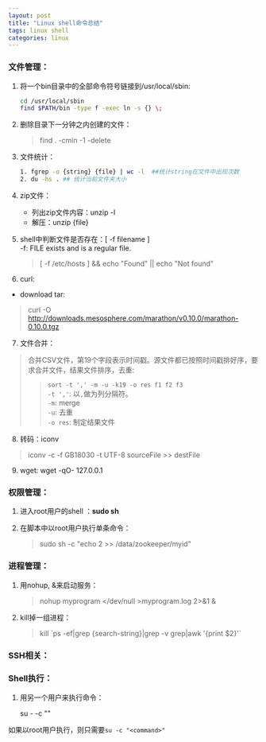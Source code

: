 ```yaml
---
layout: post
title: "Linux shell命令总结"
tags: linux shell
categories: linux
---
```


### 文件管理：  
1. 将一个bin目录中的全部命令符号链接到/usr/local/sbin:  

    ~~~bash
    cd /usr/local/sbin  
    find $PATH/bin -type f -exec ln -s {} \;
    ~~~
2. 删除目录下一分钟之内创建的文件：

    >find . -cmin -1 -delete

3. 文件统计：

    ~~~bash
    1. fgrep -o {string} {file} | wc -l  ##统计string在文件中出现次数
    2. du -hs . ## 统计当前文件夹大小
    ~~~
4. zip文件：
   * 列出zip文件内容：unzip -l
   * 解压：unzip {file}
5. shell中判断文件是否存在：[ -f filename ]  
   -f: FILE exists and is a regular file.  
   >[ -f /etc/hosts ] && echo "Found" || echo "Not found" 
6. curl:
* download tar:  
>curl -O http://downloads.mesosphere.com/marathon/v0.10.0/marathon-0.10.0.tgz 
7. 文件合并：  
>合并CSV文件，第19个字段表示时间戳。源文件都已按照时间戳排好序，要求合并文件，结果文件排序，去重:   
>>`sort -t ',' -m -u -k19 -o res f1 f2 f3`  
>`-t ','`: 以`,`做为列分隔符。  
>`-m`: merge  
>`-u`: 去重  
>`-o res`: 制定结果文件  
8. 转码：iconv
> iconv -c -f GB18030 -t UTF-8 sourceFile >> destFile
9. wget:  wget -qO- 127.0.0.1  

### 权限管理：
1. 进入root用户的shell ：**sudo sh**
2. 在脚本中以root用户执行单条命令：

    >sudo sh -c "echo 2 >> /data/zookeeper/myid"

### 进程管理：
1. 用nohup, &来启动服务：

    >nohup myprogram </dev/null >myprogram.log 2>&1 &

2. kill掉一组进程：

    >kill \`ps -ef|grep {search-string}|grep -v grep|awk '{print $2}'\`

### SSH相关：

### Shell执行：  
1. 用另一个用户来执行命令：  

    su - <username> -c "<commands>"  

如果以root用户执行，则只需要`su -c "<command>"`
